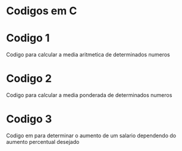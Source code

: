 <h1>Codigos em C</h1>

<h1>Codigo 1</h1>
<p>Codigo para calcular a media aritmetica de determinados numeros</p>

<h1>Codigo 2</h1>
<p>Codigo para calcular a media ponderada de determinados numeros</p>

<h1>Codigo 3</h1>
<p>Codigo em para determinar o aumento de um salario dependendo do aumento percentual desejado</p>
